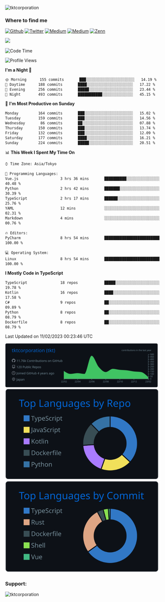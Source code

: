 <p align="left"> <img src="https://komarev.com/ghpvc/?username=tktcorporation&label=Profile%20views&color=0e75b6&style=flat" alt="tktcorporation" /> </p>

<h3>Where to find me</h3>
<p>
<a href="https://github.com/tktcorporation" target="_blank"><img alt="Github" src="https://img.shields.io/badge/GitHub-%2312100E.svg?&style=for-the-badge&logo=Github&logoColor=white" /></a>
<a href="https://twitter.com/tktcorporation" target="_blank"><img alt="Twitter" src="https://img.shields.io/badge/twitter-%231DA1F2.svg?&style=for-the-badge&logo=twitter&logoColor=white" /></a>
<a href="https://www.linkedin.com/in/tktcorporation" target="_blank"><img alt="Medium" src="https://img.shields.io/badge/linkdin-0a66c2.svg?&style=for-the-badge&logo=linkedin&logoColor=white" /></a>
<a href="https://qiita.com/tktcorporation" target="_blank"><img alt="Medium" src="https://img.shields.io/badge/qiita-55C500.svg?&style=for-the-badge&logo=qiita&logoColor=white" /></a>
<a href="https://zenn.dev/tktcorporation" target="_blank"><img alt="Zenn" src="https://img.shields.io/badge/Zenn-3EA8FF.svg?&style=for-the-badge&logo=Zenn&logoColor=white" /></a>
</p>

<!--START_SECTION:lapras-card-->
<a href="https://lapras.com/public/tktcorporation" target="_blank" rel="noopener noreferrer"><img src="https://lapras-card-generator.vercel.app/api/svg?e=3.89&b=3.48&i=3.59&b1=%23232323&b2=%236d6d6d&i1=%23212121&i2=%23818181&l=en" width="400" ></a>
<!--END_SECTION:lapras-card-->
  
<!--START_SECTION:waka-->
![Code Time](http://img.shields.io/badge/Code%20Time-867%20hrs%2047%20mins-blue)

![Profile Views](http://img.shields.io/badge/Profile%20Views-0-blue)

**I'm a Night 🦉** 

```text
🌞 Morning      155 commits       ███░░░░░░░░░░░░░░░░░░░░░░   14.19 % 
🌆 Daytime      188 commits       ████░░░░░░░░░░░░░░░░░░░░░   17.22 % 
🌃 Evening      256 commits       █████░░░░░░░░░░░░░░░░░░░░   23.44 % 
🌙 Night        493 commits       ███████████░░░░░░░░░░░░░░   45.15 % 

```
📅 **I'm Most Productive on Sunday** 

```text
Monday         164 commits       ███░░░░░░░░░░░░░░░░░░░░░░   15.02 % 
Tuesday        159 commits       ███░░░░░░░░░░░░░░░░░░░░░░   14.56 % 
Wednesday       86 commits       ██░░░░░░░░░░░░░░░░░░░░░░░   07.88 % 
Thursday       150 commits       ███░░░░░░░░░░░░░░░░░░░░░░   13.74 % 
Friday         132 commits       ███░░░░░░░░░░░░░░░░░░░░░░   12.09 % 
Saturday       177 commits       ████░░░░░░░░░░░░░░░░░░░░░   16.21 % 
Sunday         224 commits       █████░░░░░░░░░░░░░░░░░░░░   20.51 % 

```


📊 **This Week I Spent My Time On** 

```text
⌚︎ Time Zone: Asia/Tokyo

💬 Programming Languages: 
Vue.js                   3 hrs 36 mins       ██████████░░░░░░░░░░░░░░░   40.48 % 
Python                   2 hrs 42 mins       ███████░░░░░░░░░░░░░░░░░░   30.39 % 
TypeScript               2 hrs 17 mins       ██████░░░░░░░░░░░░░░░░░░░   25.76 % 
YAML                     12 mins             ░░░░░░░░░░░░░░░░░░░░░░░░░   02.31 % 
Markdown                 4 mins              ░░░░░░░░░░░░░░░░░░░░░░░░░   00.76 % 

🔥 Editors: 
PyCharm                  8 hrs 54 mins       █████████████████████████   100.00 % 

💻 Operating System: 
Linux                    8 hrs 54 mins       █████████████████████████   100.00 % 

```

**I Mostly Code in TypeScript** 

```text
TypeScript               18 repos            █████░░░░░░░░░░░░░░░░░░░░   19.78 % 
Kotlin                   16 repos            ████░░░░░░░░░░░░░░░░░░░░░   17.58 % 
C#                       9 repos             ██░░░░░░░░░░░░░░░░░░░░░░░   09.89 % 
Python                   8 repos             ██░░░░░░░░░░░░░░░░░░░░░░░   08.79 % 
Dockerfile               8 repos             ██░░░░░░░░░░░░░░░░░░░░░░░   08.79 % 

```



 Last Updated on 11/02/2023 00:23:46 UTC
<!--END_SECTION:waka-->

[![](https://raw.githubusercontent.com/tktcorporation/tktcorporation/master/profile-summary-card-output/github_dark/0-profile-details.svg)](https://github.com/vn7n24fzkq/github-profile-summary-cards)
[![](https://raw.githubusercontent.com/tktcorporation/tktcorporation/master/profile-summary-card-output/github_dark/1-repos-per-language.svg)](https://github.com/vn7n24fzkq/github-profile-summary-cards) [![](https://raw.githubusercontent.com/tktcorporation/tktcorporation/master/profile-summary-card-output/github_dark/2-most-commit-language.svg)](https://github.com/vn7n24fzkq/github-profile-summary-cards)

<h3 align="left">Support:</h3>
<p><a href="https://www.buymeacoffee.com/tktcorporation"> <img align="left" src="https://cdn.buymeacoffee.com/buttons/v2/default-yellow.png" height="50" width="210" alt="tktcorporation" /></a></p><br><br>
